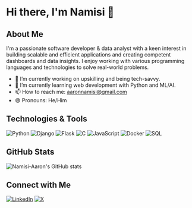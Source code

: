 # Hi there, I'm Namisi 👋

## About Me

I'm a passionate software developer & data analyst with a keen interest in building scalable and efficient applications and creating competent dashboards and data insights. I enjoy working with various programming languages and technologies to solve real-world problems.

- 🔭 I’m currently working on upskilling and being tech-savvy.
- 🌱 I’m currently learning web development with Python and ML/AI.
- 📫 How to reach me: aaronnamisi@gmail.com
- 😄 Pronouns: He/Him

## Technologies & Tools

![Python](https://img.shields.io/badge/-Python-333?style=flat&logo=python)
![Django](https://img.shields.io/badge/-Django-333?style=flat&logo=django)
![Flask](https://img.shields.io/badge/-Flask-333?style=flat&logo=flask)
![C](https://img.shields.io/badge/-C-333?style=flat&logo=c)
![JavaScript](https://img.shields.io/badge/-JavaScript-333?style=flat&logo=javascript)
![Docker](https://img.shields.io/badge/-Docker-333?style=flat&logo=docker)
![SQL](https://img.shields.io/badge/-SQL-333?style=flat&logo=sql)

## GitHub Stats

![Namisi-Aaron's GitHub stats](https://github-readme-stats.vercel.app/api?username=Namisi-Aaron&show_icons=true&theme=radical)

## Connect with Me

[![LinkedIn](https://img.shields.io/badge/-LinkedIn-0077B5?style=flat&logo=linkedin)](https://www.linkedin.com/in/namisi-aaron/)
[![X](https://img.shields.io/badge/-X-1DA1F2?style=flat&logo=x)](https://x.com/Aaron33940609)
